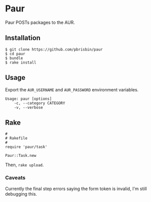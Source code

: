 # Paur

Paur POSTs packages to the AUR.

## Installation

~~~
$ git clone https://github.com/pbrisbin/paur
$ cd paur
$ bundle
$ rake install
~~~

## Usage

Export the `AUR_USERNAME` and `AUR_PASSWORD` environment variables.

~~~
Usage: paur [options]
    -c, --category CATEGORY
    -v, --verbose
~~~

## Rake

~~~ { .ruby }
#
# Rakefile
#
require 'paur/task'

Paur::Task.new
~~~

Then, `rake upload`.

### Caveats

Currently the final step errors saying the form token is invalid, I'm 
still debugging this.
